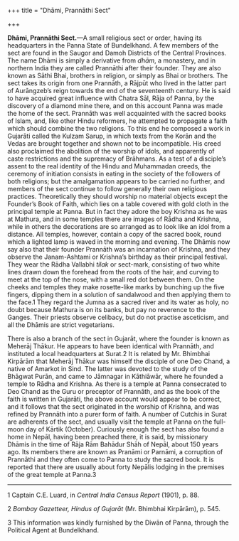 +++
title = "Dhāmi, Prannāthi Sect"

+++

**Dhāmi, Prannāthi Sect.**—A small religious sect or order, having its headquarters in the Panna State of Bundelkhand. A few members of the sect are found in the Saugor and Damoh Districts of the Central Provinces. The name Dhāmi is simply a derivative from *dhām*, a monastery, and in northern India they are called Prannāthi after their founder. They are also known as Sāthi Bhai, brothers in religion, or simply as Bhai or brothers. The sect takes its origin from one Prannāth, a Rājpūt who lived in the latter part of Aurāngzeb’s reign towards the end of the seventeenth century. He is said to have acquired great influence with Chatra Sāl, Rāja of Panna, by the discovery of a diamond mine there, and on this account Panna was made the home of the sect. Prannāth was well acquainted with the sacred books of Islam, and, like other Hindu reformers, he attempted to propagate a faith which should combine the two religions. To this end he composed a work in Gujarāti called the Kulzam Sarup, in which texts from the Korān and the Vedas are brought together and shown not to be incompatible. His creed also proclaimed the abolition of the worship of idols, and apparently of caste restrictions and the supremacy of Brāhmans. As a test of a disciple’s assent to the real identity of the Hindu and Muhammadan creeds, the ceremony of initiation consists in eating in the society of the followers of both religions; but the amalgamation appears to be carried no further, and members of the sect continue to follow generally their own religious practices. Theoretically they should worship no material objects except the Founder’s Book of Faith, which lies on a table covered with gold cloth in the principal temple at Panna. But in fact they adore the boy Krishna as he was at Mathura, and in some temples there are images of Rādha and Krishna, while in others the decorations are so arranged as to look like an idol from a distance. All temples, however, contain a copy of the sacred book, round which a lighted lamp is waved in the morning and evening. The Dhāmis now say also that their founder Prannāth was an incarnation of Krishna, and they observe the Janam-Ashtami or Krishna’s birthday as their principal festival. They wear the Rādha Vallabhi *tilak* or sect-mark, consisting of two white lines drawn down the forehead from the roots of the hair, and curving to meet at the top of the nose, with a small red dot between them. On the cheeks and temples they make rosette-like marks by bunching up the five fingers, dipping them in a solution of sandalwood and then applying them to the face.1 They regard the Jumna as a sacred river and its water as holy, no doubt because Mathura is on its banks, but pay no reverence to the Ganges. Their priests observe celibacy, but do not practise asceticism, and all the Dhāmis are strict vegetarians. 

There is also a branch of the sect in Gujarāt, where the founder is known as Meherāj Thākur. He appears to have been identical with Prannāth, and instituted a local headquarters at Surat.2 It is related by Mr. Bhimbhai Kirpārām that Meherāj Thākur was himself the disciple of one Deo Chand, a native of Amarkot in Sind. The latter was devoted to the study of the Bhāgwat Purān, and came to Jāmnagar in Kāthiāwār, where he founded a temple to Rādha and Krishna. As there is a temple at Panna consecrated to Deo Chand as the Guru or preceptor of Prannāth, and as the book of the faith is written in Gujarāti, the above account would appear to be correct, and it follows that the sect originated in the worship of Krishna, and was refined by Prannāth into a purer form of faith. A number of Cutchis in Surat are adherents of the sect, and usually visit the temple at Panna on the full-moon day of Kārtik \(October\). Curiously enough the sect has also found a home in Nepāl, having been preached there, it is said, by missionary Dhāmis in the time of Rāja Rām Bahādur Shāh of Nepāl, about 150 years ago. Its members there are known as Pranāmi or Parnāmi, a corruption of Prannāthi and they often come to Panna to study the sacred book. It is reported that there are usually about forty Nepālis lodging in the premises of the great temple at Panna.3 


* * *

1 Captain C.E. Luard, in *Central India Census Report* \(1901\), p. 88. 

2 *Bombay Gazetteer, Hindus of Gujarāt* \(Mr. Bhimbhai Kirpārām\), p. 545. 

3 This information was kindly furnished by the Diwān of Panna, through the Political Agent at Bundelkhand. 



